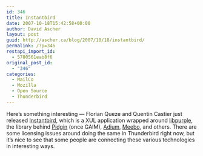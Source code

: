 ```yaml
---
id: 346
title: Instantbird
date: 2007-10-18T15:42:58+00:00
author: David Ascher
layout: post
guid: http://ascher.ca/blog/2007/10/18/instantbird/
permalink: /?p=346
restapi_import_id:
  - 5780561eab8f6
original_post_id:
  - "346"
categories:
  - MailCo
  - Mozilla
  - Open Source
  - Thunderbird
---
```

Here&#8217;s something interesting &#8212; Florian Queze and Quentin Castier just released [Instantbird](http://instantbird.com/), which is a XUL application wrapped around [libpurple](http://developer.pidgin.im/wiki/WhatIsLibpurple), the library behind [Pidgin](http://pidgin.im/) (once GAIM), [Adium](http://www.adiumx.com/), [Meebo](http://wwwm.meebo.com/), and others. There are some licensing issues around doing the same in Thunderbird right now, but it&#8217;s nice to see that some people are connecting these various technologies in interesting ways.